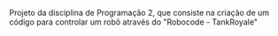 Projeto da disciplina de Programação 2, que consiste na criação de um código para controlar um robô através do "Robocode - TankRoyale"